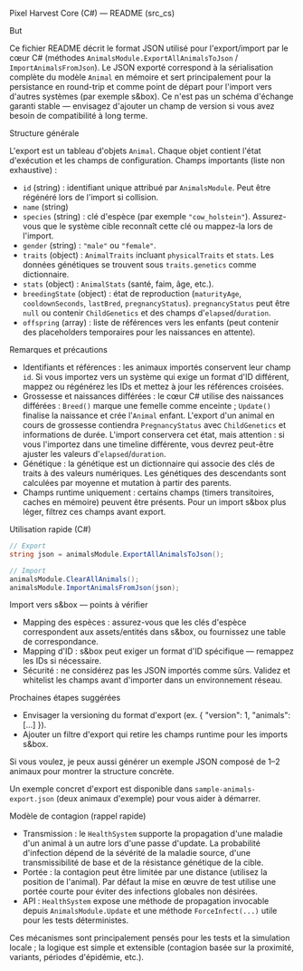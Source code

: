 Pixel Harvest Core (C#) — README (src_cs)

But

Ce fichier README décrit le format JSON utilisé pour l'export/import par le cœur C# (méthodes `AnimalsModule.ExportAllAnimalsToJson` / `ImportAnimalsFromJson`). Le JSON exporté correspond à la sérialisation complète du modèle `Animal` en mémoire et sert principalement pour la persistance en round-trip et comme point de départ pour l'import vers d'autres systèmes (par exemple s&box). Ce n'est pas un schéma d'échange garanti stable — envisagez d'ajouter un champ de version si vous avez besoin de compatibilité à long terme.

Structure générale

L'export est un tableau d'objets `Animal`. Chaque objet contient l'état d'exécution et les champs de configuration. Champs importants (liste non exhaustive) :

- `id` (string) : identifiant unique attribué par `AnimalsModule`. Peut être régénéré lors de l'import si collision.
- `name` (string)
- `species` (string) : clé d'espèce (par exemple `"cow_holstein"`). Assurez-vous que le système cible reconnaît cette clé ou mappez-la lors de l'import.
- `gender` (string) : `"male"` ou `"female"`.
- `traits` (object) : `AnimalTraits` incluant `physicalTraits` et `stats`. Les données génétiques se trouvent sous `traits.genetics` comme dictionnaire.
- `stats` (object) : `AnimalStats` (santé, faim, âge, etc.).
- `breedingState` (object) : état de reproduction (`maturityAge`, `cooldownSeconds`, `lastBred`, `pregnancyStatus`). `pregnancyStatus` peut être `null` ou contenir `ChildGenetics` et des champs d'`elapsed`/`duration`.
- `offspring` (array) : liste de références vers les enfants (peut contenir des placeholders temporaires pour les naissances en attente).

Remarques et précautions

- Identifiants et références : les animaux importés conservent leur champ `id`. Si vous importez vers un système qui exige un format d'ID différent, mappez ou régénérez les IDs et mettez à jour les références croisées.
- Grossesse et naissances différées : le cœur C# utilise des naissances différées : `Breed()` marque une femelle comme enceinte ; `Update()` finalise la naissance et crée l'`Animal` enfant. L'export d'un animal en cours de grossesse contiendra `PregnancyStatus` avec `ChildGenetics` et informations de durée. L'import conservera cet état, mais attention : si vous l'importez dans une timeline différente, vous devrez peut-être ajuster les valeurs d'`elapsed`/`duration`.
- Génétique : la génétique est un dictionnaire qui associe des clés de traits à des valeurs numériques. Les génétiques des descendants sont calculées par moyenne et mutation à partir des parents.
- Champs runtime uniquement : certains champs (timers transitoires, caches en mémoire) peuvent être présents. Pour un import s&box plus léger, filtrez ces champs avant export.

Utilisation rapide (C#)

```csharp
// Export
string json = animalsModule.ExportAllAnimalsToJson();

// Import
animalsModule.ClearAllAnimals();
animalsModule.ImportAnimalsFromJson(json);
```

Import vers s&box — points à vérifier

- Mapping des espèces : assurez-vous que les clés d'espèce correspondent aux assets/entités dans s&box, ou fournissez une table de correspondance.
- Mapping d'ID : s&box peut exiger un format d'ID spécifique — remappez les IDs si nécessaire.
- Sécurité : ne considérez pas les JSON importés comme sûrs. Validez et whitelist les champs avant d'importer dans un environnement réseau.

Prochaines étapes suggérées

- Envisager la versioning du format d'export (ex. { "version": 1, "animals": [...] }).
- Ajouter un filtre d'export qui retire les champs runtime pour les imports s&box.

Si vous voulez, je peux aussi générer un exemple JSON composé de 1–2 animaux pour montrer la structure concrète.

Un exemple concret d'export est disponible dans `sample-animals-export.json` (deux animaux d'exemple) pour vous aider à démarrer.

Modèle de contagion (rappel rapide)

- Transmission : le `HealthSystem` supporte la propagation d'une maladie d'un animal à un autre lors d'une passe d'update. La probabilité d'infection dépend de la sévérité de la maladie source, d'une transmissibilité de base et de la résistance génétique de la cible.
- Portée : la contagion peut être limitée par une distance (utilisez la position de l'animal). Par défaut la mise en œuvre de test utilise une portée courte pour éviter des infections globales non désirées.
- API : `HealthSystem` expose une méthode de propagation invocable depuis `AnimalsModule.Update` et une méthode `ForceInfect(...)` utile pour les tests déterministes.

Ces mécanismes sont principalement pensés pour les tests et la simulation locale ; la logique est simple et extensible (contagion basée sur la proximité, variants, périodes d'épidémie, etc.).
